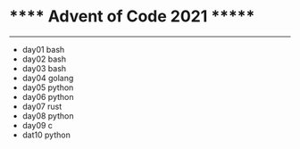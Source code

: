 # ****   Advent of Code 2021 *****

-----
* day01 bash
* day02 bash
* day03 bash
* day04 golang
* day05 python
* day06 python
* day07 rust
* day08 python
* day09 c
* dat10 python
